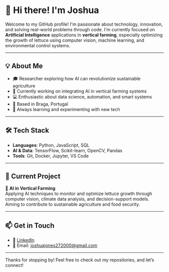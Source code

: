 # 👋 Hi there! I'm Joshua

Welcome to my GitHub profile! I'm passionate about technology, innovation, and solving real-world problems through code. I'm currently focused on **Artificial Intelligence** applications in **vertical farming**, especially optimizing the growth of lettuce using computer vision, machine learning, and environmental control systems.

---

## 💡 About Me

- 🎓 Researcher exploring how AI can revolutionize sustainable agriculture  
- 🌱 Currently working on integrating AI in vertical farming systems  
- 💻 Enthusiastic about data science, automation, and smart systems  
- 📍 Based in Braga, Portugal
- 🧠 Always learning and experimenting with new tech  

---

## 🛠️ Tech Stack

- **Languages**: Python, JavaScript, SQL  
- **AI & Data**: TensorFlow, Scikit-learn, OpenCV, Pandas
- **Tools**: Git, Docker, Jupyter, VS Code  

---

## 📌 Current Project

🔬 **AI in Vertical Farming**  
Applying AI techniques to monitor and optimize lettuce growth through computer vision, climate data analysis, and decision-support models. Aiming to contribute to sustainable agriculture and food security.

---

## 📫 Get in Touch

- 💼 [LinkedIn]([https://linkedin.com/in/yourprofile](https://www.linkedin.com/in/joshuajones27/))  
- 📧 Email: joshuajones272000@gmail.com  


---

Thanks for stopping by! Feel free to check out my repositories, and let’s connect!

